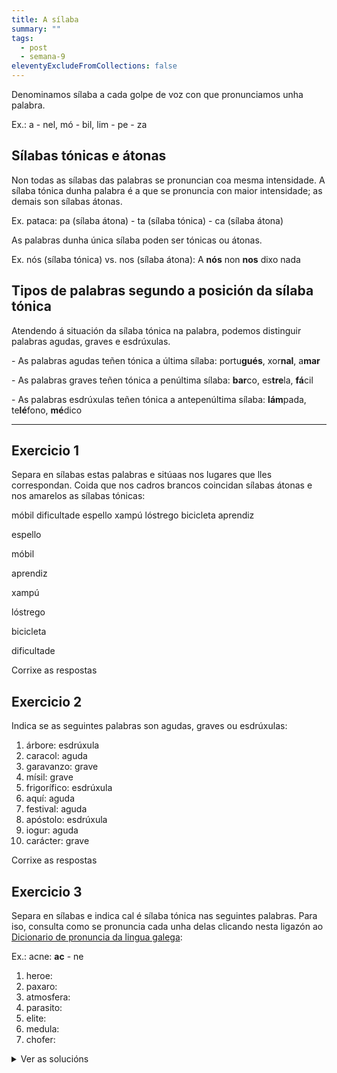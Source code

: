 ```yaml
---
title: A sílaba
summary: ""
tags:
  - post
  - semana-9
eleventyExcludeFromCollections: false
---
```

Denominamos sílaba a cada golpe de voz con que pronunciamos unha palabra.

Ex.: a - nel, mó - bil, lim - pe - za

## Sílabas tónicas e átonas

Non todas as sílabas das palabras se pronuncian coa mesma intensidade. A sílaba tónica dunha palabra é a que se pronuncia con maior intensidade; as demais son sílabas átonas.

Ex. pataca: pa (sílaba átona) - ta (sílaba tónica) - ca (sílaba átona)

As palabras dunha única sílaba poden ser tónicas ou átonas.

Ex. nós (sílaba tónica) vs. nos (sílaba átona): A **nós** non **nos** dixo nada

## Tipos de palabras segundo a posición da sílaba tónica

Atendendo á situación da sílaba tónica na palabra, podemos distinguir  palabras agudas, graves e esdrúxulas.

\- As palabras agudas teñen tónica a última sílaba: portu**gués**, xor**nal**, a**mar**

\- As palabras graves teñen tónica a penúltima sílaba: **bar**co, es**tre**la, **fá**cil

\- As palabras esdrúxulas teñen tónica a antepenúltima sílaba: **lám**pada, te**lé**fono, **mé**dico

- - -

## Exercicio 1

Separa en sílabas estas palabras e sitúaas nos lugares que lles correspondan. Coida que nos cadros brancos coincidan sílabas átonas e nos amarelos as sílabas tónicas:

<e-layout>
<e-tag color=1>móbil</e-tag> 
<e-tag color=1>dificultade</e-tag> 
<e-tag color=1>espello</e-tag> 
<e-tag color=1>xampú</e-tag> 
<e-tag color=1>lóstrego</e-tag> 
<e-tag color=1>bicicleta</e-tag> 
<e-tag color=1>aprendiz</e-tag>
</e-layout>

<e-answer size=3>es</e-answer><e-answer size=3 highlight>pe</e-answer><e-answer size=3>llo</e-answer>

<e-answer size=3 highlight>mó</e-answer><e-answer size=3>bil</e-answer>

<e-answer size=3>a</e-answer><e-answer size=3>pren</e-answer><e-answer size=3 highlight>diz</e-answer>

<e-answer size=3>xam</e-answer><e-answer size=3 highlight>pú</e-answer>

<e-answer size=3 highlight>lós</e-answer><e-answer size=3>tre</e-answer><e-answer size=3>go</e-answer>

<e-answer size=3>bi</e-answer><e-answer size=3>ci</e-answer><e-answer size=3 highlight>cle</e-answer><e-answer size=3>ta</e-answer>

<e-answer size=3>di</e-answer><e-answer size=3>fi</e-answer><e-answer size=3>cul</e-answer><e-answer size=3 highlight>ta</e-answer><e-answer size=3>de</e-answer>

<e-validate>Corrixe as respostas</e-validate>

## Exercicio 2

Indica se as seguintes palabras son agudas, graves ou esdrúxulas:

1. árbore: <e-answer> esdrúxula </e-answer> 
2. caracol: <e-answer> aguda </e-answer> 
3. garavanzo: <e-answer> grave </e-answer> 
4. mísil: <e-answer> grave </e-answer> 
5. frigorífico: <e-answer> esdrúxula </e-answer>
6. aquí: <e-answer> aguda </e-answer>
7. festival: <e-answer> aguda </e-answer>
8. apóstolo: <e-answer> esdrúxula </e-answer> 
9. iogur: <e-answer> aguda </e-answer> 
10. carácter: <e-answer> grave </e-answer> 

<e-validate>Corrixe as respostas</e-validate>

## Exercicio 3

Separa en sílabas e indica cal é sílaba tónica nas seguintes palabras. Para iso, consulta como se pronuncia cada unha delas clicando nesta ligazón ao [Dicionario de pronuncia da lingua galega](https://ilg.usc.es/pronuncia/):

Ex.: acne: **ac** - ne 

1. heroe:
2. paxaro:
3. atmosfera:
4. parasito:
5. elite:
6. medula:
7. chofer:

<details> <summary>Ver as solucións</summary>

1. heroe: he - **ro** - e
2. paxaro: pa - **xa** - ro
3. atmosfera: at - mos - **fe** - ra
4. parasito: pa - ra - **si** - to
5. elite: e - **li** - te
6. medula: me - **du** - la
7. chofer: cho - **fer**

</details>